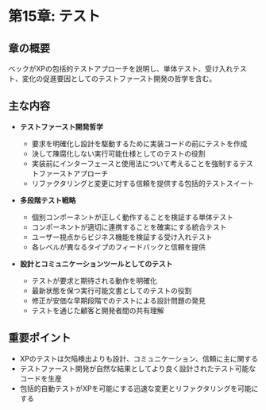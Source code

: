 # 第15章: テスト

## 章の概要
ベックがXPの包括的テストアプローチを説明し、単体テスト、受け入れテスト、変化の促進要因としてのテストファースト開発の哲学を含む。

## 主な内容
- **テストファースト開発哲学**
  - 要求を明確化し設計を駆動するために実装コードの前にテストを作成
  - 決して陳腐化しない実行可能仕様としてのテストの役割
  - 実装前にインターフェースと使用法について考えることを強制するテストファーストアプローチ
  - リファクタリングと変更に対する信頼を提供する包括的テストスイート

- **多段階テスト戦略**
  - 個別コンポーネントが正しく動作することを検証する単体テスト
  - コンポーネントが適切に連携することを確実にする統合テスト
  - ユーザー視点からビジネス機能を検証する受け入れテスト
  - 各レベルが異なるタイプのフィードバックと信頼を提供

- **設計とコミュニケーションツールとしてのテスト**
  - テストが要求と期待される動作を明確化
  - 最新状態を保つ実行可能文書としてのテストの役割
  - 修正が安価な早期段階でのテストによる設計問題の発見
  - テストを通じた顧客と開発者間の共有理解

## 重要ポイント
- XPのテストは欠陥検出よりも設計、コミュニケーション、信頼に主に関する
- テストファースト開発が自然な結果としてより良く設計されたテスト可能なコードを生産
- 包括的自動テストがXPを可能にする迅速な変更とリファクタリングを可能にする